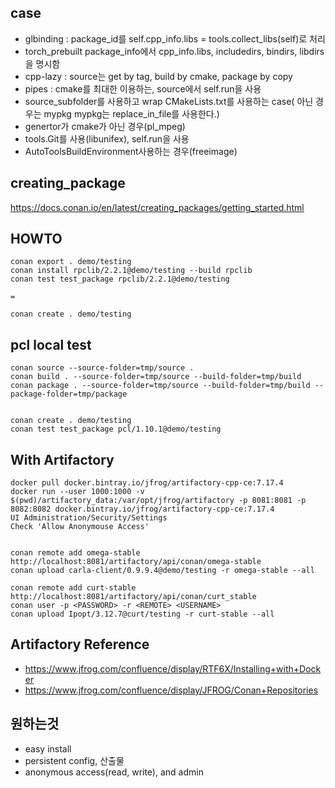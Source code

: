 ## case
- glbinding : package_id를 self.cpp_info.libs = tools.collect_libs(self)로 처리
- torch_prebuilt package_info에서 cpp_info.libs, includedirs, bindirs, libdirs을 명시함
- cpp-lazy : source는 get by tag, build by cmake, package by copy
- pipes : cmake를 최대한 이용하는, source에서 self.run을 사용
- source_subfolder를 사용하고 wrap CMakeLists.txt를 사용하는 case( 아닌 경우는 mypkg mypkg는 replace_in_file를 사용한다.)
- genertor가 cmake가 아닌 경우(pl_mpeg)
- tools.Git를 사용(libunifex), self.run을 사용
- AutoToolsBuildEnvironment사용하는 경우(freeimage)


## creating_package
https://docs.conan.io/en/latest/creating_packages/getting_started.html


## HOWTO
   
    conan export . demo/testing
    conan install rpclib/2.2.1@demo/testing --build rpclib
    conan test test_package rpclib/2.2.1@demo/testing

    = 

    conan create . demo/testing


## pcl local test

    conan source --source-folder=tmp/source .
    conan build . --source-folder=tmp/source --build-folder=tmp/build
    conan package . --source-folder=tmp/source --build-folder=tmp/build --package-folder=tmp/package


    conan create . demo/testing
    conan test test_package pcl/1.10.1@demo/testing


## With Artifactory

    docker pull docker.bintray.io/jfrog/artifactory-cpp-ce:7.17.4
    docker run --user 1000:1000 -v $(pwd)/artifactory_data:/var/opt/jfrog/artifactory -p 8081:8081 -p 8082:8082 docker.bintray.io/jfrog/artifactory-cpp-ce:7.17.4
    UI Administration/Security/Settings 
    Check 'Allow Anonymouse Access'


    conan remote add omega-stable http://localhost:8081/artifactory/api/conan/omega-stable
    conan upload carla-client/0.9.9.4@demo/testing -r omega-stable --all

    conan remote add curt-stable http://localhost:8081/artifactory/api/conan/curt_stable
    conan user -p <PASSWORD> -r <REMOTE> <USERNAME>
    conan upload Ipopt/3.12.7@curt/testing -r curt-stable --all


## Artifactory Reference
- https://www.jfrog.com/confluence/display/RTF6X/Installing+with+Docker
- https://www.jfrog.com/confluence/display/JFROG/Conan+Repositories    


## 원하는것
- easy install
- persistent config, 산출물
- anonymous access(read, write), and admin
